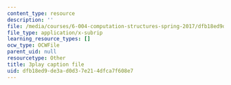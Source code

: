 ```yaml
---
content_type: resource
description: ''
file: /media/courses/6-004-computation-structures-spring-2017/dfb18ed9de3ad0d37e214dfca7f608e7_qY5Rr-PTMMc.srt
file_type: application/x-subrip
learning_resource_types: []
ocw_type: OCWFile
parent_uid: null
resourcetype: Other
title: 3play caption file
uid: dfb18ed9-de3a-d0d3-7e21-4dfca7f608e7
---
```

